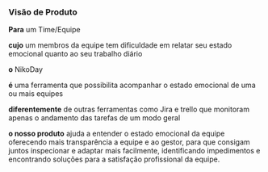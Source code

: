 ### Visão de Produto

**Para** um Time/Equipe

**cujo** um membros da equipe tem dificuldade em relatar seu estado emocional quanto ao seu trabalho diário

**o** NikoDay

**é** uma ferramenta que possibilita acompanhar o estado emocional de uma ou mais equipes

**diferentemente** de outras ferramentas como Jira e trello que monitoram apenas o andamento das tarefas de um modo geral

**o nosso produto** ajuda a entender o estado emocional da equipe oferecendo mais transparência a equipe e ao gestor, para que consigam juntos inspecionar e adaptar mais facilmente, identificando impedimentos e encontrando soluções para a satisfação profissional da equipe.
